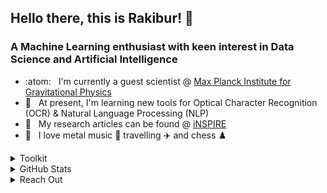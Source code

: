 ## Hello there, this is Rakibur! :wave:

### A Machine Learning enthusiast with keen interest in Data Science and Artificial Intelligence

- :atom: &nbsp; I'm currently a guest scientist @ [Max Planck Institute for Gravitational Physics](https://www.aei.mpg.de/)
- :seedling: &nbsp; At present, I'm learning new tools for Optical Character Recognition (OCR) & Natural Language Processing (NLP)
- :page_facing_up: &nbsp; My research articles can be found @ [iNSPIRE](https://inspirehep.net/authors/1046022?ui-citation-summary=true)
- :blue_heart: &nbsp; I love metal music :metal: travelling :airplane: and chess :chess_pawn:

<details>
<summary>Toolkit</summary>
<br>
<img align="left" src="https://img.shields.io/badge/python-3670A0?style=for-the-badge&logo=python&logoColor=ffdd54">
<img align="left" src="https://img.shields.io/badge/numpy-%23013243.svg?style=for-the-badge&logo=numpy&logoColor=white">
<img align="left" src="https://img.shields.io/badge/pandas-%23150458.svg?style=for-the-badge&logo=pandas&logoColor=white">
<img align="left" src="https://img.shields.io/badge/scikit--learn-%23F7931E.svg?style=for-the-badge&logo=scikit-learn&logoColor=white">
<img align="left" src="https://img.shields.io/badge/TensorFlow-%23FF6F00.svg?style=for-the-badge&logo=TensorFlow&logoColor=white">
<img src="https://img.shields.io/badge/Keras-%23D00000.svg?style=for-the-badge&logo=Keras&logoColor=white">
<br>
<img align="left" src="https://img.shields.io/badge/postgres-%23316192.svg?style=for-the-badge&logo=postgresql&logoColor=white">
<img align="left" src="https://img.shields.io/badge/MongoDB-%234ea94b.svg?style=for-the-badge&logo=mongodb&logoColor=white">
<img align="left" src="https://img.shields.io/badge/flask-%23000.svg?style=for-the-badge&logo=flask&logoColor=white">
<img align="left" src="https://img.shields.io/badge/heroku-%23430098.svg?style=for-the-badge&logo=heroku&logoColor=white">
<img src="https://img.shields.io/badge/git-%23F05033.svg?style=for-the-badge&logo=git&logoColor=white">
<br>
<img align="left" src="https://img.shields.io/badge/jupyter-%23FA0F00.svg?style=for-the-badge&logo=jupyter&logoColor=white">
<img align="left" src="https://img.shields.io/badge/Visual%20Studio%20Code-0078d7.svg?style=for-the-badge&logo=visual-studio-code&logoColor=white">
<img align="left" src="https://img.shields.io/badge/Ubuntu-E95420?style=for-the-badge&logo=ubuntu&logoColor=white">
<img src="https://img.shields.io/badge/Windows-0078D6?style=for-the-badge&logo=windows&logoColor=white">
</details>

<details>
<summary>GitHub Stats</summary>
<br>
<img src="https://github-readme-stats.vercel.app/api?username=rahman-rakib&show_icons=true&theme=prussian">
</details>

<details>
<summary>Reach Out</summary>
<br>
[<img align="left" src="https://img.shields.io/badge/linkedin-%230077B5.svg?style=for-the-badge&logo=linkedin&logoColor=white">](https://www.linkedin.com/in/rakibur-rahman-phd-18877446/)
[<img src="https://img.shields.io/badge/Gmail-D14836?style=for-the-badge&logo=gmail&logoColor=white">](mailto:rahmanrakib@gmail.com)
</details>
